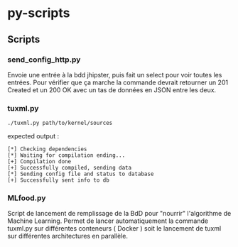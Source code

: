 # py-scripts

## Scripts

### send_config_http.py
Envoie une entrée à la bdd jhipster, puis fait un select pour voir toutes les entrées. Pour vérifier que ça marche la commande devrait retourner un 201 Created et un 200 OK avec un tas de données en JSON entre les deux.

### tuxml.py
    ./tuxml.py path/to/kernel/sources

expected output :

    [*] Checking dependencies
    [*] Waiting for compilation ending...
    [+] Compilation done
    [+] Successfully compiled, sending data
    [*] Sending config file and status to database
    [+] Successfully sent info to db

### MLfood.py

  Script de lancement de remplissage de la BdD pour "nourrir" l'algorithme de Machine Learning.
  Permet de lancer automatiquement la commande tuxml.py sur différentes conteneurs ( Docker ) soit le lancement de tuxml sur différentes architectures en parallèle.
